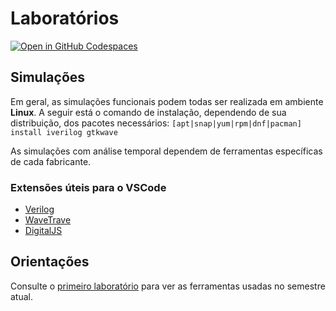 # Laboratórios

[![Open in GitHub Codespaces](https://github.com/codespaces/badge.svg)](https://codespaces.new/menotti/ld)

## Simulações

Em geral, as simulações funcionais podem todas ser realizada em ambiente **Linux**. A seguir está o comando de instalação, dependendo de sua distribuição, dos pacotes necessários: `[apt|snap|yum|rpm|dnf|pacman] install iverilog gtkwave`

As simulações com análise temporal dependem de ferramentas específicas de cada fabricante. 

### Extensões úteis para o VSCode

- [Verilog](https://marketplace.visualstudio.com/items/?itemName=mshr-h.VerilogHDL)
- [WaveTrave](https://marketplace.visualstudio.com/publishers/wavetrace)
- [DigitalJS](https://marketplace.visualstudio.com/items/?itemName=yuyichao.digitaljs)

## Orientações

Consulte o [primeiro laboratório](01_demo) para ver as ferramentas usadas no semestre atual. 